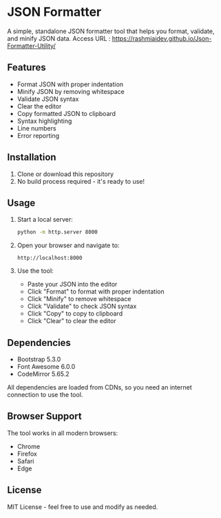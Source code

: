 # JSON Formatter

A simple, standalone JSON formatter tool that helps you format, validate, and minify JSON data.
Access URL : https://rashmiaidev.github.io/Json-Formatter-Utility/

## Features

- Format JSON with proper indentation
- Minify JSON by removing whitespace
- Validate JSON syntax
- Clear the editor
- Copy formatted JSON to clipboard
- Syntax highlighting
- Line numbers
- Error reporting

## Installation

1. Clone or download this repository
2. No build process required - it's ready to use!

## Usage

1. Start a local server:
   ```bash
   python -m http.server 8000
   ```

2. Open your browser and navigate to:
   ```
   http://localhost:8000
   ```

3. Use the tool:
   - Paste your JSON into the editor
   - Click "Format" to format with proper indentation
   - Click "Minify" to remove whitespace
   - Click "Validate" to check JSON syntax
   - Click "Copy" to copy to clipboard
   - Click "Clear" to clear the editor

## Dependencies

- Bootstrap 5.3.0
- Font Awesome 6.0.0
- CodeMirror 5.65.2

All dependencies are loaded from CDNs, so you need an internet connection to use the tool.

## Browser Support

The tool works in all modern browsers:
- Chrome
- Firefox
- Safari
- Edge

## License

MIT License - feel free to use and modify as needed. 
